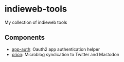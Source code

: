 # indieweb-tools

My collection of indieweb tools

## Components

- [app-auth](app-auth/): Oauth2 app authentication helper
- [orion](orion/): Microblog syndication to Twitter and Mastodon
